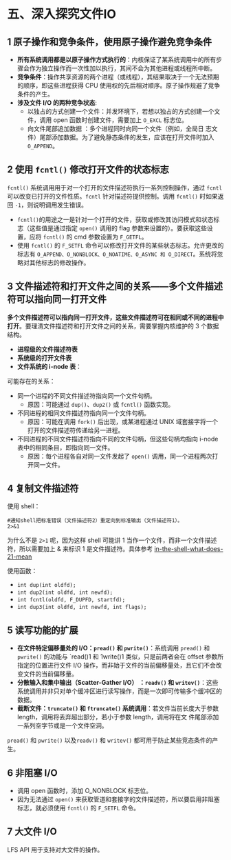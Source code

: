 # 五、深入探究文件IO

## 1 原子操作和竞争条件，使用原子操作避免竞争条件

- **所有系统调用都是以原子操作方式执行的**：内核保证了某系统调用中的所有步骤会作为独立操作而一次性加以执行，其间不会为其他进程或线程所中断。
- **竞争条件**：操作共享资源的两个进程（或线程），其结果取决于一个无法预期的顺序，即这些进程获得 CPU 使用权的先后相对顺序。原子操作规避了竞争条件的产生。
- **涉及文件 I/O 的两种竞争状态**:
  - 以独占的方式创建一个文件：并发环境下，若想以独占的方式创建一个文件，调用 open 函数时创建文件，需要加上  `O_EXCL` 标志位。
  - 向文件尾部追加数据 ：多个进程同时向同一个文件（例如，全局日 志文件）尾部添加数据。为了避免静态条件的发生，应该在打开文件时加入 `O_APPEND`。

## 2 使用 `fcntl()` 修改打开文件的状态标志

`fcntl()` 系统调用用于对一个打开的文件描述符执行一系列控制操作，通过 `fcntl` 可以改变已打开的文件性质。`fcntl` 针对描述符提供控制。调用 `fcntl()` 时如果返回 `-1`，则说明调用发生错误。

- `fcntl()`的用途之一是针对一个打开的文件，获取或修改其访问模式和状态标志（这些值是通过指定 `open()` 调用的 flag 参数来设置的）。要获取这些设置，应将 `fcntl()` 的 cmd 参数设置为 `F_GETFL`。
- 使用 `fcntl()` 的 `F_SETFL` 命令可以修改打开文件的某些状态标志。允许更改的标志有 `O_APPEND、O_NONBLOCK、O_NOATIME、O_ASYNC 和 O_DIRECT`。系统将忽略对其他标志的修改操作。

## 3 文件描述符和打开文件之间的关系——多个文件描述符可以指向同一打开文件

**多个文件描述符可以指向同一打开文件，这些文件描述符可在相同或不同的进程中打开**。要理清文件描述符和打开文件之间的关系，需要掌握内核维护的 3 个数据结构。

- **进程级的文件描述符表**
- **系统级的打开文件表**
- **文件系统的 i-node 表**：

可能存在的关系：

- 同一个进程的不同文件描述符指向同一个文件句柄。
  - 原因：可能通过 `dup()`、`dup2()` 或 `fcntl()` 函数实现。
- 不同进程的相同文件描述符指向同一个文件句柄。
  - 原因：可能在调用 `fork()` 后出现，或某进程通过 UNIX 域套接字将一个打开的文件描述符传递给另一进程。
- 不同进程的不同文件描述符指向不同的文件句柄，但这些句柄均指向 i-node 表中的相同条目，即指向同一文件。
  - 原因：每个进程各自对同一文件发起了 `open()` 调用，同一个进程两次打开同一文件。

## 4 复制文件描述符

使用 shell：

```shell
#通知shell把标准错误（文件描述符2）重定向到标准输出（文件描述符1）。
2>&1
```

为什么不是 `2>1` 呢，因为这样 shell 可能讲 1 当作一个文件，而非一个文件描述符，所以需要加上 & 来标识 1 是文件描述符。具体参考 [in-the-shell-what-does-21-mean](https://stackoverflow.com/questions/818255/in-the-shell-what-does-21-mean)

使用函数：

- `int dup(int oldfd);`
- `int dup2(int oldfd, int newfd);`
- `int fcntl(oldfd, F_DUPFD, startfd);`
- `int dup3(int oldfd, int newfd, int flags);`

## 5 读写功能的扩展

- **在文件特定偏移量处的 I/O：`pread()` 和 `pwrite()`**：系统调用 `pread()` 和 `pwrite()` 的功能与 `read()1 和 1write()1 类似，只是前两者会在 offset 参数所指定的位置进行文件 I/O 操作，而非始于文件的当前偏移量处，且它们不会改变文件的当前偏移量。
- **分散输入和集中输出（Scatter-Gather I/O） ：`readv()` 和 `writev()`**：这些系统调用并非只对单个缓冲区进行读写操作，而是一次即可传输多个缓冲区的数据。
- **截断文件：`truncate()` 和 `ftruncate()` 系统调用**：若文件当前长度大于参数 length，调用将丢弃超出部分，若小于参数 length，调用将在文 件尾部添加一系列空字节或是一个文件空洞。

`pread()` 和 `pwrite()` 以及`readv()` 和 `writev()` 都可用于防止某些竞态条件的产生。

## 6 非阻塞 I/O

- 调用 open 函数时，添加 O_NONBLOCK 标志位。
- 因为无法通过 `open()` 来获取管道和套接字的文件描述符，所以要启用非阻塞标志，就必须使用 `fcntl()` 的 `F_SETFL` 命令。

## 7 大文件 I/O

LFS API 用于支持对大文件的操作。



